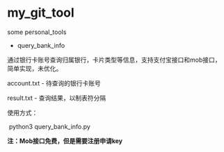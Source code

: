 # my_git_tool
some personal_tools





- query_bank_info

通过银行卡账号查询归属银行，卡片类型等信息，支持支付宝接口和mob接口，简单实现，未优化。

 account.txt - 待查询的银行卡账号

 result.txt - 查询结果，以制表符分隔

使用方式：

​	python3 query_bank_info.py

 __注：Mob接口免费，但是需要注册申请key__

